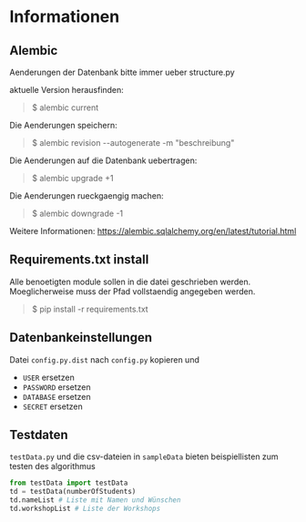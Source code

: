 # **Informationen**

## **Alembic**

Aenderungen der Datenbank bitte immer ueber structure.py

aktuelle Version herausfinden:
> $ alembic current

Die Aenderungen speichern:
> $ alembic revision --autogenerate -m "beschreibung"

Die Aenderungen auf die Datenbank uebertragen:
> $ alembic upgrade +1

Die Aenderungen rueckgaengig machen:
> $ alembic downgrade -1

Weitere Informationen:
<https://alembic.sqlalchemy.org/en/latest/tutorial.html>

## **Requirements.txt install**

Alle benoetigten module sollen in die datei geschrieben werden. Moeglicherweise muss der Pfad vollstaendig angegeben werden.

> $ pip install -r requirements.txt

## **Datenbankeinstellungen**

Datei `config.py.dist` nach `config.py` kopieren und

- `USER` ersetzen
- `PASSWORD` ersetzen
- `DATABASE` ersetzen
- `SECRET` ersetzen

## **Testdaten**

`testData.py` und die csv-dateien in `sampleData` bieten beispiellisten zum testen des algorithmus

```python
from testData import testData
td = testData(numberOfStudents)
td.nameList # Liste mit Namen und Wünschen
td.workshopList # Liste der Workshops
```